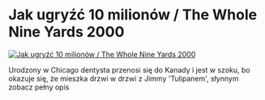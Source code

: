 Jak ugryźć 10 milionów / The Whole Nine Yards 2000 
=============
[![Jak ugryźć 10 milionów / The Whole Nine Yards 2000 ](http://vidos.pl/images/player.gif)](http://vidos.pl/jak-ugryzc-10-milionow-the-whole-nine-yards-2000)

 Urodzony w Chicago dentysta przenosi się do Kanady i jest w szoku, bo okazuje się, że mieszka drzwi w drzwi z Jimmy 'Tulipanem', słynnym zobacz pełny opis
